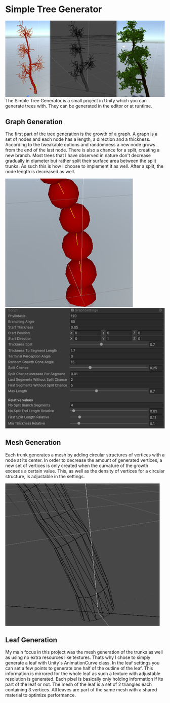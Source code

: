 # Simple Tree Generator
![alt text](/Assets/Resources/Pictures/TreePreview.PNG?raw=true)
The Simple Tree Generator is a small project in Unity which you can generate trees with.
They can be generated in the editor or at runtime.

## Graph Generation
The first part of the tree generation is the growth of a graph. A graph is a set of nodes and each node has a length, a direction and a thickness. 
According to the tweakable options and randomness a new node grows from the end of the last node. There is also a chance for a split, creating a new branch.
Most trees that I have observed in nature don't decrease gradually in diameter but rather split their surface area between the split trunks.
As such this is how I choose to implement it as well. After a split, the node length is decreased as well.

![alt text](/Assets/Resources/Pictures/GraphExampleNew.PNG?raw=true)
![alt text](/Assets/Resources/Pictures/GraphSettings.PNG?raw=true)

## Mesh Generation
Each trunk generates a mesh by adding circular structures of vertices with a node at its center.
In order to decrease the amount of generated vertices, a new set of vertices is only created when the curvature of the growth exceeds a certain value.
This, as well as the density of vertices for a circular structure, is adjustable in the settings.

![alt text](/Assets/Resources/Pictures/TreeMeshExample.png?raw=true)

## Leaf Generation
My main focus in this project was the mesh generation of the trunks as well as using no extra resources like textures.
Thats why I chose to simply generate a leaf with Unity`s AnimationCurve class. In the leaf settings you can set a few points to generate one half of the outline of the leaf.
This information is mirrored for the whole leaf as such a texture with adjustable resolution is generated. Each pixel is basically only holding information if its part of the leaf or not.
The mesh of the leaf is a set of 2 triangles each containing 3 vertices. All leaves are part of the same mesh with a shared material to optimize performance.


